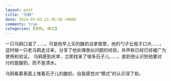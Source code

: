 ```yaml
---
layout: post
title: "乌鸦"
date: 2014-03-03 21:36:38 +0800
comments: true
categories: [架构, 模式]
---
```


一只乌鸦口渴了……，可是他早上买的酸奶没拿吸管，他的勺子比瓶子口大……，这时候一只老乌鸦走过来，分享了他处理类似问题的经验，并声称已经已经被广为使用和验证。
乌鸦感到庆幸，立即找来了很多石子儿……，直到他认识到他要对付的是酸奶，而不是清水。

乌鸦看着表面上堆着石子儿的酸奶，自我感觉对“模式”的认识深了些。
